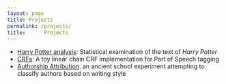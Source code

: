 ```yaml
---
layout: page
title: Projects
permalink: /projects/
title:      Projects
---
```

- [Harry Potter analysis](https://github.com/d10genes/boy_who_lived): Statistical examination of the text of *Harry Potter*
- [CRFs](https://github.com/d10genes/crf-edu): A toy linear chain CRF implementation for Part of Speech tagging
- [Authorship Attribution](https://github.com/d10genes/Authorship-Attribution): an ancient school experiment attempting to classify authors based on writing style


